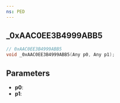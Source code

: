 ```yaml
---
ns: PED
---
```

## _0xAAC0EE3B4999ABB5

```c
// 0xAAC0EE3B4999ABB5
void _0xAAC0EE3B4999ABB5(Any p0, Any p1);
```

## Parameters
* **p0**:
* **p1**:
